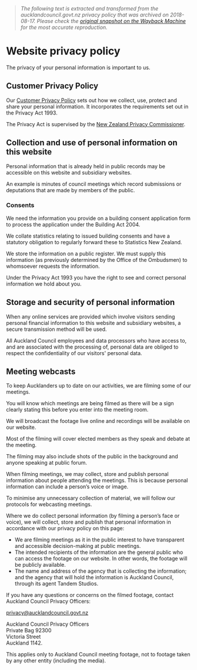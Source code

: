 > *The following text is extracted and transformed from the aucklandcouncil.govt.nz privacy policy that was archived on 2018-08-17. Please check the [original snapshot on the Wayback Machine](https://web.archive.org/web/20180817071423id_/https%3A//www.aucklandcouncil.govt.nz/Pages/privacy-policy.aspx) for the most accurate reproduction.*

# Website privacy policy

The privacy of your personal information is important to us. 

## Customer Privacy Policy

Our [Customer Privacy Policy](https://web.archive.org/plans-projects-policies-reports-bylaws/our-policies/Pages/customer-privacy-policy.aspx) sets out how we collect, use, protect and share your personal information. It incorporates the requirements set out in the Privacy Act 1993. 

The Privacy Act is supervised by the [ New Zealand Privacy Commissioner](http://www.privacy.org.nz/). 

## Collection and use of personal information on this website

Personal information that is already held in public records may be accessible on this website and subsidiary websites. 

An example is minutes of council meetings which record submissions or deputations that are made by members of the public. 

###  Consents

We need the information you provide on a building consent application form to process the application under the Building Act 2004. 

We collate statistics relating to issued building consents and have a statutory obligation to regularly forward these to Statistics New Zealand. 

We store the information on a public register. We must supply this information (as previously determined by the Office of the Ombudsmen) to whomsoever requests the information. 

Under the Privacy Act 1993 you have the right to see and correct personal information we hold about you.  


##  Storage and security of personal information

When any online services are provided which involve visitors sending personal financial information to this website and subsidiary websites, a secure transmission method will be used. 

All Auckland Council employees and data processors who have access to, and are associated with the processing of, personal data are obliged to respect the confidentiality of our visitors' personal data. 

##  Meeting webcasts

To keep Aucklanders up to date on our activities, we are filming some of our meetings. 

You will know which meetings are being filmed as there will be a sign clearly stating this before you enter into the meeting room. 

We will broadcast the footage live online and recordings will be available on our website. 

Most of the filming will cover elected members as they speak and debate at the meeting. 

The filming may also include shots of the public in the background and anyone speaking at public forum. 

When filming meetings, we may collect, store and publish personal information about people attending the meetings. This is because personal information can include a person’s voice or image. 

To minimise any unnecessary collection of material, we will follow our protocols for webcasting meetings. 

Where we do collect personal information (by filming a person’s face or voice), we will collect, store and publish that personal information in accordance with our privacy policy on this page: 

  * We are filming meetings as it in the public interest to have transparent and accessible decision-making at public meetings. 
  * The intended recipients of the information are the general public who can access the footage on our website. In other words, the footage will be publicly available. 
  * The name and address of the agency that is collecting the information; and the agency that will hold the information is Auckland Council, through its agent Tandem Studios. 



If you have any questions or concerns on the filmed footage, contact Auckland Council Privacy Officers: 

[privacy@aucklandcouncil.govt.nz](mailto:privacy@aucklandcouncil.govt.nz)

Auckland Council Privacy Officers  
Private Bag 92300  
Victoria Street  
Auckland 1142. 

This applies only to Auckland Council meeting footage, not to footage taken by any other entity (including the media). 
